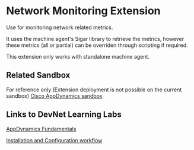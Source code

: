 # Network Monitoring Extension

Use for monitoring network related metrics.

It uses the machine agent's Sigar library to retrieve the metrics, however these metrics (all or partial) can be overriden through scripting if required.

This extension only works with standalone machine agent.

## Related Sandbox

For reference only (Extension deployment is not possible on the current sandbox) [Cisco AppDynamics sandbox](https://devnetsandbox.cisco.com/RM/Diagram/Index/9e056219-ab84-4741-9485-de3d3446caf2?diagramType=Topology)

## Links to DevNet Learning Labs

[AppDynamics Fundamentals](https://developer.cisco.com/learning/modules/appdynamics-fundamentals)

[Installation and Configuration workflow](https://github.com/Appdynamics/network-monitoring-extension/blob/master/README.md)